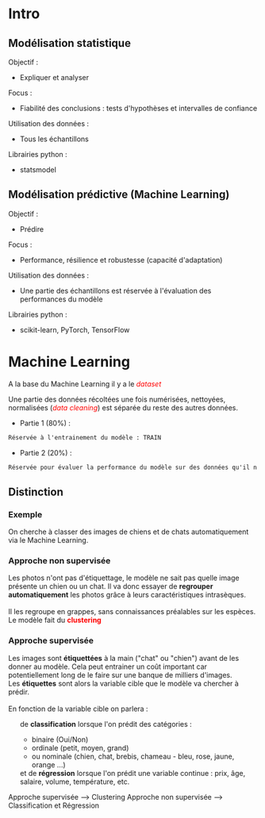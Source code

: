 # Intro

## Modélisation statistique

Objectif :
- Expliquer et analyser

Focus :
- Fiabilité des conclusions : tests d'hypothèses et intervalles de confiance

Utilisation des données :
- Tous les échantillons

Librairies python : 
 - statsmodel

## Modélisation prédictive (Machine Learning)

Objectif :
- Prédire

Focus :
- Performance, résilience et robustesse (capacité d'adaptation)

Utilisation des données :
- Une partie des échantillons est réservée à l'évaluation des performances du modèle

Librairies python : 
 - scikit-learn, PyTorch, TensorFlow

<!-- Les librairies mentionnées sont les plus courantes mais il en existe d'autres (XGBoost, Keras...) -->


# Machine Learning

A la base du Machine Learning il y a le <font color="red"><i> dataset</i></font>

Une partie des données récoltées une fois numérisées, nettoyées, normalisées (<font color="red"><i>data cleaning</i></font>) est séparée du reste des autres données.

- Partie 1 (80%) :
```md
Réservée à l'entrainement du modèle : TRAIN
```

- Partie 2 (20%) :
```md
Réservée pour évaluer la performance du modèle sur des données qu'il n'a pas vu : TEST
```

## Distinction 

### Exemple 

On cherche à classer des images de chiens et de chats automatiquement via le Machine Learning.

### Approche non supervisée

Les photos n'ont pas d'étiquettage, le modèle ne sait pas quelle image présente un chien ou un chat. Il va donc essayer de <b>regrouper automatiquement</b> les photos grâce à leurs caractéristiques intrasèques.
<br>
<br>
Il les regroupe en grappes, sans connaissances préalables sur les espèces.
<br>
Le modèle fait du <font color="red"><b> clustering</b></font>

### Approche supervisée

Les images sont <b>étiquettées</b> à la main ("chat" ou "chien") avant de les donner au modèle. Cela peut entrainer un coût important car potentiellement long de le faire sur une banque de milliers d'images.
<br>
Les <b>étiquettes</b> sont alors la variable cible que le modèle va chercher à prédir.
<br>
<br>
En fonction de la variable cible on parlera : 

<ul>de <b>classification</b> lorsque l'on prédit des catégories : 
<ul><li>binaire (Oui/Non)</li><li>ordinale (petit, moyen, grand)</li><li>ou nominale (chien, chat, brebis, chameau - bleu, rose, jaune, orange ...)</li></ul>
et de <b>régression</b> lorsque l'on prédit une variable continue : prix, âge, salaire, volume, température, etc.
</ul>

Approche supervisée --> Clustering
Approche non supervisée --> Classification et Régression
  